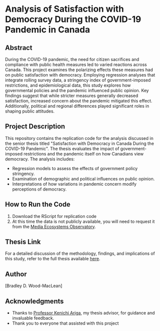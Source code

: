 # Analysis of Satisfaction with Democracy During the COVID-19 Pandemic in Canada

## Abstract
During the COVID-19 pandemic, the need for citizen sacrifices and compliance with public health measures led to varied reactions across Canada. This project examines the polarizing effects these measures had on public satisfaction with democracy. Employing regression analyses that integrate rolling survey data, a stringency index of government-imposed restrictions, and epidemiological data, this study explores how governmental policies and the pandemic influenced public opinion. Key findings suggest that while stricter measures generally decreased satisfaction, increased concern about the pandemic mitigated this effect. Additionally, political and regional differences played significant roles in shaping public attitudes.

## Project Description
This repository contains the replication code for the analysis discussed in the senior thesis titled "Satisfaction with Democracy in Canada During the COVID-19 Pandemic". The thesis evaluates the impact of government-imposed restrictions and the pandemic itself on how Canadians view democracy. The analysis includes:
- Regression models to assess the effects of government policy stringency.
- Examination of demographic and political influences on public opinion.
- Interpretations of how variations in pandemic concern modify perceptions of democracy.

## How to Run the Code
1. Download the RScript for replication code
2. At this time the data is not publicly available, you will need to request it from the [Media Ecosystems Observatory](https://www.mediaecosystemobservatory.com/).

## Thesis Link
For a detailed discussion of the methodology, findings, and implications of this study, refer to the full thesis available [here](URL-to-your-thesis).

## Author
[Bradley D. Wood-MacLean]

## Acknowledgments
- Thanks to [Professor Kenichi Ariga](https://politics.utoronto.ca/faculty/profile/281/), my thesis advisor, for guidance and invaluable feedback.
- Thank you to everyone that assisted with this project


